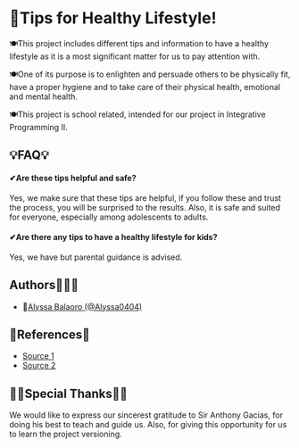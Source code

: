 
# 💪Tips for Healthy Lifestyle!

🍽This project includes different tips and information to have a healthy lifestyle as it is a most significant matter for us to pay attention with.

🍽One of its purpose is to enlighten and persuade others to be physically fit, have a proper hygiene and to take care of their physical health, emotional and mental health.

🍽This project is school related, intended for our project in Integrative Programming II.
    


## 💡FAQ💡

#### ✔Are these tips helpful and safe?

Yes, we make sure that these tips are helpful, if you follow these and trust the process, you will be surprised to the results. Also, it is safe and suited for everyone, especially among adolescents to adults.

#### ✔Are there any tips to have a healthy lifestyle for kids?

Yes, we have but parental guidance is advised.




## Authors👩👨👧

- 👩[Alyssa Balaoro (@Alyssa0404)](https://github.com/Alyssa0404)


## 🔎References🔎

- [Source 1](https://github.com/Alyssa0404)
- [Source 2](https://github.com/Alyssa0404)

## 💛💛Special Thanks💛💛
We would like to express our  sincerest gratitude to Sir Anthony Gacias, for doing his best to teach and guide us. Also, for giving this opportunity for us to learn the project versioning.

